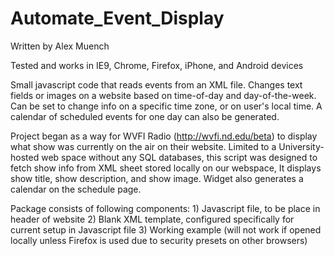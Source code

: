Automate_Event_Display
================
Written by Alex Muench

Tested and works in IE9, Chrome, Firefox, iPhone, and Android devices

Small javascript code that reads events from an XML file.  Changes text fields or images on a website based on time-of-day and day-of-the-week.  Can be set to change info on a specific time zone, or on user's local time.  A calendar of scheduled events for one day can also be generated.

Project began as a way for WVFI Radio (http://wvfi.nd.edu/beta) to display what show was currently on the air on their website.  Limited to a University-hosted web space without any SQL databases, this script was designed to fetch show info from XML sheet stored locally on our webspace,  It displays show title, show description, and show image.  Widget also generates a calendar on the schedule page.

Package consists of following components:
	1) Javascript file, to be place in header of website
	2) Blank XML template, configured specifically for current setup in Javascript file
	3) Working example (will not work if opened locally unless Firefox is used due to security presets on other browsers)
	
